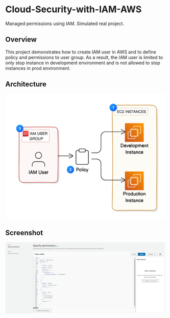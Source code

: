 # Cloud-Security-with-IAM-AWS
Managed permissions using IAM. Simulated real project.

## Overview
This project demonstrates how to create IAM user in AWS and to define policy and permissions to user group. As a result, the IAM user is limited to only stop instance in development environment and is not allowed to stop instances in prod environment.

## Architecture
<img src="architecture.png" alt="drawing" width="500"/>

## Screenshot
<img src="ss.png" alt="drawing" width="500"/>

